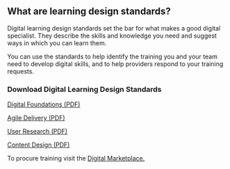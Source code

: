 ## What are learning design standards?

Digital learning design standards set the bar for what makes a good digital specialist. They describe the skills and knowledge you need and suggest ways in which you can learn them. 

You can use the standards to help identify the training you and your team need to develop digital skills, and to help providers respond to your training requests.

### Download Digital Learning Design Standards

[Digital Foundations (PDF)](https://marketplace.service.gov.au/static/media/documents/digital-foundations-lds-units.pdf)

[Agile Delivery (PDF)](https://marketplace.service.gov.au/static/media/documents/agile-delivery-lds-units.pdf)

[User Research (PDF)](https://marketplace.service.gov.au/static/media/documents/user-research-lds-units.pdf)

[Content Design (PDF)](https://marketplace.service.gov.au/static/media/documents/content-design-lds-units.pdf)





To procure training visit the [Digital Marketplace.](https://marketplace.service.gov.au/)
